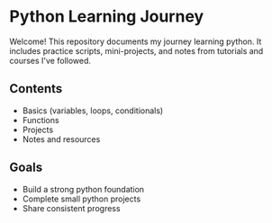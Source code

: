 # Python Learning Journey
Welcome! This repository documents my journey learning python. It includes practice scripts, mini-projects, and notes from tutorials and courses I've followed.
## Contents
- Basics (variables, loops, conditionals)
- Functions
- Projects
- Notes and resources
## Goals
- Build a strong python foundation
- Complete small python projects
- Share consistent progress
